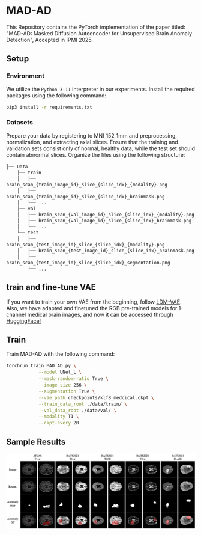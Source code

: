 # MAD-AD
This Repository contains the PyTorch implementation of the paper titled: "MAD-AD: Masked Diffusion Autoencoder for Unsupervised Brain Anomaly Detection", Accepted in IPMI 2025. 

## Setup

### Environment

We utilize the `Python 3.11` interpreter in our experiments. Install the required packages using the following command:
```bash
pip3 install -r requirements.txt
```

### Datasets
Prepare your data by registering to MNI_152_1mm and preprocessing, normalization, and extracting axial slices. Ensure that the training and validation sets consist only of normal, healthy data, while the test set should contain abnormal slices. Organize the files using the following structure:
```
├── Data
    ├── train
    │   ├── brain_scan_{train_image_id}_slice_{slice_idx}_{modality}.png
    │   ├── brain_scan_{train_image_id}_slice_{slice_idx}_brainmask.png
    │   └── ...
    ├── val
    │   ├── brain_scan_{val_image_id}_slice_{slice_idx}_{modality}.png
    │   ├── brain_scan_{val_image_id}_slice_{slice_idx}_brainmask.png
    │   └── ...
    └── test
    │   ├── brain_scan_{test_image_id}_slice_{slice_idx}_{modality}.png
    │   ├── brain_scan_{test_image_id}_slice_{slice_idx}_brainmask.png
    │   ├── brain_scan_{test_image_id}_slice_{slice_idx}_segmentation.png
        └── ...

```

## train and fine-tune VAE

If you want to train your own VAE from the beginning, follow [LDM-VAE](https://github.com/CompVis/latent-diffusion?tab=readme-ov-file#training-autoencoder-models).  Also, we have adapted and finetuned the RGB pre-trained models for 1-channel medical brain images,  and now it can be accessed through [HuggingFace!](https://huggingface.co/farzadbz/Medical-VAE)

## Train

Train MAD-AD with the following command:

```bash
torchrun train_MAD_AD.py \
            --model UNet_L \
            --mask-random-ratio True \
            --image-size 256 \
            --augmentation True \
            --vae_path checkpoints/klf8_medcical.ckpt \
            --train_data_root ./data/train/ \
            --val_data_root ./data/val/ \
            --modality T1 \
            --ckpt-every 20 
```

## Sample Results

![DeCo-Diff](./qualitative-results.png)
